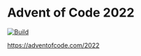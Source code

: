 # Advent of Code 2022

[![Build](https://github.com/rjandev/aoc2022/actions/workflows/build.yml/badge.svg)](https://github.com/rjandev/aoc2022/actions/workflows/build.yml)

https://adventofcode.com/2022
